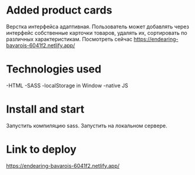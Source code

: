 # Added product cards

Верстка интерфейса адаптивная. Пользователь может добавлять через интерфейс собственные карточки товаров, удалять их, сортировать по различных характеристикам.
Посмотреть сейчас https://endearing-bavarois-6041f2.netlify.app/

# Technologies used

-HTML
-SASS
-localStorage in Window
-native JS

# Install and start

Запустить компиляцию sass. Запустить на локальном сервере.

# Link to deploy
https://endearing-bavarois-6041f2.netlify.app/